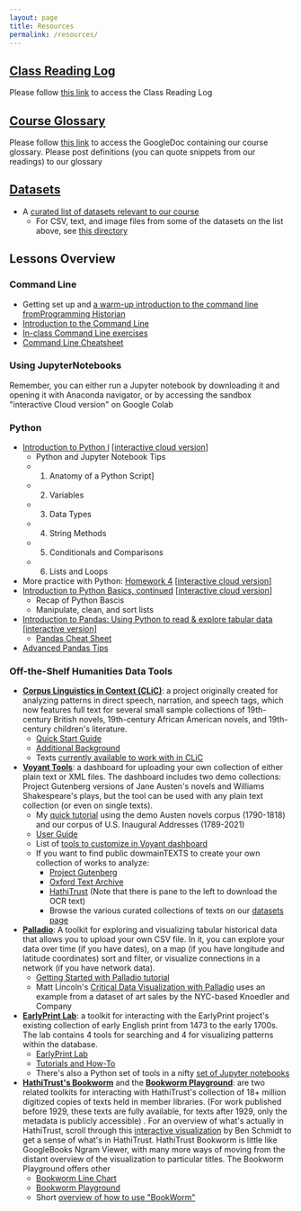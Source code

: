 ```yaml
---
layout: page
title: Resources
permalink: /resources/
---
```




## [Class Reading Log](https://wesmoodle.wesleyan.edu/mod/page/view.php?id=1310861)

Please follow [this link](https://wesmoodle.wesleyan.edu/mod/page/view.php?id=1310861) to access the Class Reading Log


## [Course Glossary](https://wesmoodle.wesleyan.edu/mod/page/view.php?id=1310863)

Please follow [this link](https://wesmoodle.wesleyan.edu/mod/page/view.php?id=1310863) to access the GoogleDoc containing our course glossary. Please post definitions (you can quote snippets from our readings) to our glossary

## [Datasets](https://github.com/sceckert/Data-and-Culture-Fall-2024/blob/main/_datasets/datasets.md)

+ A [curated list of datasets relevant to our course](https://github.com/sceckert/Data-and-Culture-Fall-2024/blob/main/_datasets/datasets.md)
	+ For CSV, text, and image files from some of the datasets on the list above, see [this directory](https://github.com/sceckert/Data-and-Culture-Fall-2024/blob/main/_datasets/)

## Lessons Overview


### Command Line

- Getting set up and [a warm-up introduction to the command line fromProgramming Historian](https://github.com/sceckert/Data-and-Culture-Fall-2024/blob/main/_week2/homework-2.md)
- [Introduction to the Command Line](https://github.com/sceckert/Data-and-Culture-Fall-2024/blob/main/_week2/introduction-to-the-command-line.md) 
- [In-class Command Line exercises](https://github.com/sceckert/Data-and-Culture-Fall-2024/blob/main/_week2/in-class-exercises.md) 
- [Command Line Cheatsheet](https://github.com/sceckert/Data-and-Culture-Fall-2024/blob/main/_week2/command-line-cheat-sheet.md)

### Using JupyterNotebooks

Remember, you can either run a Jupyter notebook by downloading it and opening it with Anaconda navigator, or by accessing the sandbox "interactive Cloud version" on Google Colab

### Python

- [Introduction to Python l](https://github.com/sceckert/Data-and-Culture-Fall-2024/blob/main/_week4/introduction-to-python.ipynb)   [[interactive cloud version](https://colab.research.google.com/drive/10UxKAhEKQxPAtlGpeYNXEoElYb8TGFU_)]
	-  Python and Jupyter Notebook Tips
	- 1. Anatomy of a Python Script]
	- 2. Variables
	- 3. Data Types
	- 4. String Methods
	- 5. Conditionals and Comparisons
	- 6. Lists and Loops
- More practice with Python: [Homework 4](https://github.com/sceckert/Data-and-Culture-Fall-2024/blob/main/_week4/homework-4.ipynb) [[interactive cloud version](https://colab.research.google.com/drive/1sUuygQudvqi2Vk_fv6z7iQ1hSgkg-1sh)]
- [Introduction to Python Basics, continued](https://github.com/sceckert/Data-and-Culture-Fall-2024/blob/main/_week4/introduction-to-python-continued.ipynb) [[interactive cloud version](https://colab.research.google.com/drive/1EXYG-92TitDG3Cw5cc42qXddUgSBl7v5?usp=sharing)]
	- Recap of Python Bascis
	- Manipulate, clean, and sort lists
- [Introduction to Pandas: Using Python to read & explore tabular data](https://github.com/sceckert/Data-and-Culture-Fall-2024/blob/main/_week5/python-continued.ipynb) [[interactive version]](https://colab.research.google.com/drive/1yw7Bp8MKK12KtAbqb6KaRwOUu3Xvzbhg?usp=sharing)
	- [Pandas Cheat Sheet](https://github.com/sceckert/Data-and-Culture-Fall-2024/blob/main/_week5/python-pandas-cheat-sheet.md)
- [Advanced Pandas Tips](https://github.com/sceckert/Data-and-Culture-Fall-2024/blob/main/_week6/advanced-pandas.md)


### Off-the-Shelf Humanities Data Tools

+ [**Corpus Linguistics in Context (CLiC)**](https://clic.bham.ac.uk/): a project originally created for analyzing patterns in direct speech, narration, and speech tags, which now features full text for several small sample collections of 19th-century British novels, 19th-century African American novels, and 19th-century children's literature.
	+ [Quick Start Guide](https://blog.bham.ac.uk/clic-dickens/2022/06/15/clic-quick-start-guide/)
	+ [Additional Background](https://clic.readthedocs.io/en/2.1/clicanalysis.html)
	+ Texts [currently available to work with in CLiC](https://github.com/mahlberg-lab/corpora/blob/master/INDEX.pdf)
+ [**Voyant Tools**](https://voyant-tools.org/): a dashboard for uploading your own collection of either plain text or XML files. The dashboard includes two demo collections: Project Gutenberg versions of Jane Austen's novels and Williams Shakespeare's plays, but the tool can be used with any plain text collection (or even on single texts).
	+ My [quick tutorial](https://github.com/sceckert/Data-and-Culture-Fall-2024/tree/main/_week6/Eckert-Text-Analysis-Introduction-to-Voyant.pdf) using the demo Austen novels corpus (1790-1818) and our corpus of U.S. Inaugural Addresses (1789-2021)
	+ [User Guide](https://voyant-tools.org/docs/#!/guide/start)
	+ List of [tools to customize in Voyant dashboard](https://voyant-tools.org/docs/#!/guide/tools)
	+ If you want to find public dowmainTEXTS to create your own collection of works to analyze:
        + [Project Gutenberg](https://www.gutenberg.org/)
        + [Oxford Text Archive](https://ota.bodleian.ox.ac.uk/repository/xmlui/)
        + [HathiTrust](https://www.hathitrust.org/) (Note that there is pane to the left to download the OCR text)
        + Browse the various curated collections of texts on our [datasets page](https://github.com/sceckert/Data-and-Culture-Fall-2024/blob/main/_datasets/datasets.md)
+ [**Palladio**](http://hdlab.stanford.edu/palladio/): A toolkit for exploring and visualizing tabular historical data that allows you to upload your own CSV file. In it, you can explore your data over time (if you have dates), on a map (if you have longitude and latitude coordinates) sort and filter, or visualize connections in a network (if you have network data).
    + [Getting Started with Palladio tutorial](https://hcommons.org/?get_group_doc=1003007/1552175523-FolgerworkshopnetworksPalladiotutorial.pdf)
    + Matt Lincoln's [Critical Data Visualization with Palladio](https://github.com/mdlincoln/mapping-knoedler-palladio?tab=readme-ov-file#critical-data-visualization-with-palladio) uses an example from a dataset of art sales by the NYC-based Knoedler and Company
+ [**EarlyPrint Lab**](https://earlyprint.org/lab/): a toolkit for interacting with the EarlyPrint project's existing collection of early English print from 1473 to the early 1700s. The lab contains 4 tools for searching and 4 for visualizing patterns within the database.
	+ [EarlyPrint Lab](https://earlyprint.org/lab/)
	+ [Tutorials and How-To](https://earlyprint.org/how-to/)
	+ There's also a Python set of tools in a nifty [set of Jupyter notebooks](https://earlyprint.org/jupyterbook/intro.html)
+ [**HathiTrust's Bookworm**](https://bookworm.htrc.illinois.edu/develop/) and the [**Bookworm Playground**](https://bookworm.htrc.illinois.edu/app/): are two related toolkits for interacting with HathiTrust's collection of 18+ million digitized copies of texts held in member libraries. (For work published before 1929, these texts are fully available, for texts after 1929, only the metadata is publicly accessible) . For an overview of what's actually in HathiTrust, scroll through this [interactive visualization](https://creatingdata.us/datasets/hathi-features/) by Ben Schmidt to get a sense of what's in HathiTrust. HathiTrust Bookworm is little like GoogleBooks Ngram Viewer, with many more ways of moving from the distant overview of the visualization to particular titles. The Bookworm Playground offers other
	+ [Bookworm Line Chart](https://bookworm.htrc.illinois.edu/develop/)
	+ [Bookworm Playground](https://bookworm.htrc.illinois.edu/app/)
	+ Short [overview of how to use "BookWorm"](https://htrc.atlassian.net/wiki/spaces/COM/pages/43295225/HathiTrust+Bookworm+step-by-step+tutorial) 